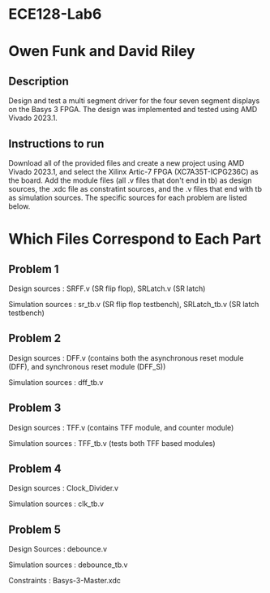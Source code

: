# ECE128-Lab6
# Owen Funk and David Riley

## Description

Design and test a multi segment driver for the four seven segment displays on the Basys 3 FPGA. The design was implemented and tested using AMD Vivado 2023.1.

## Instructions to run

Download all of the provided files and create a new project using AMD Vivado 2023.1, and select the Xilinx Artic-7 FPGA (XC7A35T-ICPG236C) as the board. Add the module files (all .v files that don't end in tb) as design sources, the .xdc file as constratint sources, and the .v files that end with tb as simulation sources. The specific sources for each problem are listed below. 

# Which Files Correspond to Each Part
## Problem 1 

Design sources : SRFF.v (SR flip flop), SRLatch.v (SR latch)

Simulation sources : sr_tb.v (SR flip flop testbench), SRLatch_tb.v (SR latch testbench)

## Problem 2 

Design sources : DFF.v (contains both the asynchronous reset module (DFF), and synchronous reset module (DFF_S))

Simulation sources : dff_tb.v

## Problem 3

Design sources : TFF.v (contains TFF module, and counter module)

Simulation sources : TFF_tb.v (tests both TFF based modules)

## Problem 4

Design sources : Clock_Divider.v

Simulation sources : clk_tb.v

## Problem 5

Design Sources : debounce.v

Simulation sources : debounce_tb.v

Constraints : Basys-3-Master.xdc
